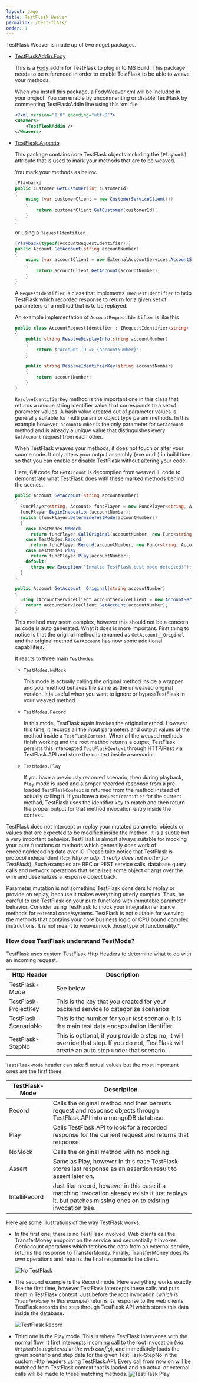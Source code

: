 ```yaml
---
layout: page
title: TestFlask Weaver
permalink: /test-flask/
order: 1
---
```


TestFlask Weaver is made up of two nuget packages.

* [TestFlaskAddin.Fody](https://www.nuget.org/packages/TestFlaskAddin.Fody/)

    This is a [Fody](https://github.com/Fody/Fody) addin for TestFlask to plug in to MS Build. This package needs to be referenced in order to enable TestFlask to be able to weave your methods.

    When you install this package, a FodyWeaver.xml will be included in your project. You can enable by uncommenting or disable TestFlask by commenting TestFlaskAddin line using this xml file.

    ```xml
    <?xml version="1.0" encoding="utf-8"?>
    <Weavers>
        <TestFlaskAddin />
    </Weavers>
    ```

* [TestFlask.Aspects](https://www.nuget.org/packages/TestFlask.Aspects/)

    This package contains core TestFlask objects including the ```[Playback]``` attribute that is used to mark your methods that are to be weaved.

    You mark your methods as below.

    ```csharp
    [Playback]
    public Customer GetCustomer(int customerId)
    {
        using (var customerClient = new CustomerServiceClient())
        {
            return customerClient.GetCustomer(customerId);
        }
    }
    ```

    or using a ```RequestIdentifier```.

    ```csharp
    [Playback(typeof(AccountRequestIdentifier))]
    public Account GetAccount(string accountNumber)
    {
        using (var accountClient = new ExternalAccountServices.AccountServiceClient())
        {
            return accountClient.GetAccount(accountNumber);
        }
    }
    ```
    A ```RequestIdentifier``` is class that implements ```IRequestIdentifier``` to help TestFlask which recorded response to return for a given set of parameters of a method that is to be replayed.

    An example implementation of ```AccountRequestIdentifier``` is like this

    ```csharp
    public class AccountRequestIdentifier : IRequestIdentifier<string>
    {
        public string ResolveDisplayInfo(string accountNumber)
        {
            return $"Account ID => {accountNumber}";
        }

        public string ResolveIdentifierKey(string accountNumber)
        {
            return accountNumber; 
        }
    }
    ```

    ```ResolveIdentifierKey``` method is the important one in this class that returns a unique string identifier value that corresponds to a set of parameter values. A hash value created out of parameter values is generally suitable for multi param or object type param methods. In this example however, ```accountNumber``` is the only parameter for ```GetAccount``` method and is already a unique value that distinguishes every ```GetAccount``` request from each other.

    When TestFlask weaves your methods, it does not touch or alter your source code. It only alters your output assembly (exe or dll) in build time so that you can enable or disable TestFlask without altering your code. 

    Here, C# code for ```GetAccount``` is decompiled from weaved IL code to demonstrate what TestFlask does with these marked methods behind the scenes.

    ```csharp
    public Account GetAccount(string accountNumber)
    {
      FuncPlayer<string, Account> funcPlayer = new FuncPlayer<string, Account>("Demo.QuickPay.Biz.ExternalAccountServices.Account Demo.QuickPay.Biz.Integrators.AccountIntegrator::GetAccount(System.String)", (IRequestIdentifier<string>) new AccountRequestIdentifier(), (IResponseIdentifier<Account>) null);
      funcPlayer.BeginInvocation(accountNumber);
      switch (funcPlayer.DetermineTestMode(accountNumber))
      {
        case TestModes.NoMock:
          return funcPlayer.CallOriginal(accountNumber, new Func<string, Account>(this.GetAccount__Original));
        case TestModes.Record:
          return funcPlayer.Record(accountNumber, new Func<string, Account>(this.GetAccount__Original));
        case TestModes.Play:
          return funcPlayer.Play(accountNumber);
        default:
          throw new Exception("Invalid TestFlask test mode detected!");
      }
    }

    public Account GetAccount__Original(string accountNumber)
    {
      using (AccountServiceClient accountServiceClient = new AccountServiceClient())
        return accountServiceClient.GetAccount(accountNumber);
    }
    ```

    This method may seem complex, however this should not be a concern as code is auto generated. 
    What it does is more important. First thing to notice is that the original method is renamed as ```GetAccount__Original``` and the original method ```GetAccount``` has now some additional capabilities.

    It reacts to three main ```TestModes```.

    * ```TestModes.NoMock```

        This mode is actually calling the original method inside a wrapper and your method behaves the same as the unweaved original version. It is useful when you want to ignore or bypassTestFlask in your weaved method.

    * ```TestModes.Record```

        In this mode, TestFlask again invokes the original method. However this time, it records all the input parameters and output values of the method inside a ```TestFlaskContext```. When all the weaved methods finish working and the root method returns a output, TestFlask persists this intercepted ```TestFlaskContext``` through HTTP/Rest via TestFlask.API and store the context inside a scenario.

    * ```TestModes.Play```

        If you have a previously recorded scenario, then during playback, ```Play``` mode is used and a proper recorded response from a pre-loaded ```TestFlaskContext``` is returned from the method instead of actually calling it. If you have a ```RequestIdentifier``` for the current method, TestFlask uses the identifier key to match and then return the proper output for that method invocation entry inside the context.

TestFlask does not intercept or replay your mutated parameter objects or values that are expected to be modified inside the method. It is a subtle but a very important behavior. TestFlask is almost always suitable for mocking your pure functions or methods which generally does work of encoding/decoding data over IO. Please take notice that TestFlask is protocol independent (*tcp, http or udp. It really does not matter for TestFlask*). Such examples are RPC or REST service calls, database query calls and network operations that serializes some object or args over the wire and deserializes a response object back. 

Parameter mutation is not something TestFlask considers to replay or provide on replay, because it makes everything utterly complex. Thus, be careful to use TestFlask on your pure functions with immutable parameter behavior. Consider using TestFlask to mock your integration entrance methods for external code/systems. TestFlask is not suitable for weaving the methods that contains your core business logic or CPU bound complex instructions. It is not meant to weave/mock those type of functionality.*

### How does TestFlask understand TestMode?

TestFlask uses custom TestFlask Http Headers to determine what to do with an incoming request.

Http Header         | Description
--------------------| -------------------------------------------------------
TestFlask-Mode      | See below
TestFlask-ProjectKey| This is the key that you created for your backend service to categorize scenarios
TestFlask-ScenarioNo| This is the number for your test scenario. It is the main test data encapsulation identifier.
TestFlask-StepNo    | This is optional, if you provide a step no, it will override that step. If you do not, TestFlask will create an auto step under that scenario.

```TestFlask-Mode``` header can take 5 actual values but the most important ones are the first three.

TestFlask-Mode      | Description
--------------------| -------------------------------------------------------
Record              | Calls the original method and then persists request and response objects through TestFlask.API into a mongoDB database.
Play                | Calls TestFlask.API to look for a recorded response for the current request and returns that response.
NoMock              | Calls the original method with no mocking.
Assert              | Same as Play, however in this case TestFlask stores last response as an assertion result to assert later on.
IntelliRecord       | Just like record, however in this case if a matching invocation already exists it just replays it, but patches missing ones on to existing invocation tree.

Here are some illustrations of the way TestFlask works.

* In the first one, there is no TestFlask involved. Web clients call the TransferMoney endpoint on the service and sequentially it invokes GetAccount operations which fetches the data from an external service, returns the response to TransferMoney. Finally, TransferMoney does its own operations and returns the final response to the client.

    ![No TestFlask](/public/images/testflaskNoMock.png "No TestFlask")

* The second example is the Record mode. Here everything works exactly like the first time, however TestFlask intercepts these calls and puts them in TestFlask context. Just before the root invocation (*which is ```TransferMoney``` in this example*) returns its response to the web clients, TestFlask records the step through TestFlask API which stores this data inside the database.

    ![TestFlask Record](/public/images/testflaskRecord.png "TestFlask Record")

* Third one is the Play mode. This is where TestFlask intervenes with the normal flow. It first intercepts incoming call to the root invocation (*via ```HttpModule``` registered in the web config*), and immediately loads the given scenario and step data for the given TestFlask-StepNo in the custom Http headers using TestFlask.API. Every call from now on will be matched from TestFlask context that is loaded and no actual or external calls will be made to these matching methods.
![TestFlask Play](/public/images/testflaskPlay.png "TestFlask Play")
